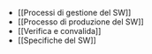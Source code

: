- [[Processi di gestione del SW]]
- [[Processo di produzione del SW]]
- [[Verifica e convalida]]
- [[Specifiche del SW]]